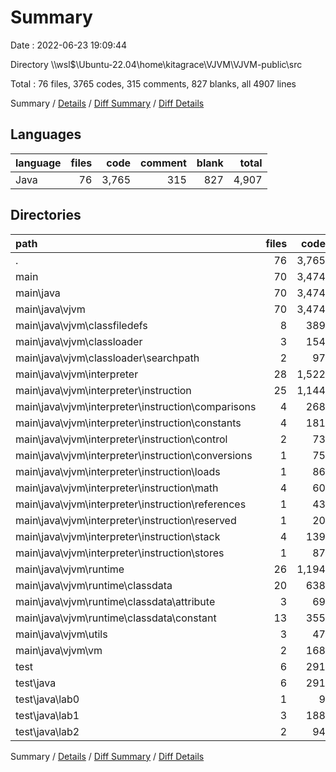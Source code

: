 # Summary

Date : 2022-06-23 19:09:44

Directory \\\\wsl$\\Ubuntu-22.04\\home\\kitagrace\\VJVM\\VJVM-public\\src

Total : 76 files,  3765 codes, 315 comments, 827 blanks, all 4907 lines

Summary / [Details](details.md) / [Diff Summary](diff.md) / [Diff Details](diff-details.md)

## Languages
| language | files | code | comment | blank | total |
| :--- | ---: | ---: | ---: | ---: | ---: |
| Java | 76 | 3,765 | 315 | 827 | 4,907 |

## Directories
| path | files | code | comment | blank | total |
| :--- | ---: | ---: | ---: | ---: | ---: |
| . | 76 | 3,765 | 315 | 827 | 4,907 |
| main | 70 | 3,474 | 312 | 744 | 4,530 |
| main\\java | 70 | 3,474 | 312 | 744 | 4,530 |
| main\\java\\vjvm | 70 | 3,474 | 312 | 744 | 4,530 |
| main\\java\\vjvm\\classfiledefs | 8 | 389 | 40 | 35 | 464 |
| main\\java\\vjvm\\classloader | 3 | 154 | 29 | 28 | 211 |
| main\\java\\vjvm\\classloader\\searchpath | 2 | 97 | 19 | 21 | 137 |
| main\\java\\vjvm\\interpreter | 28 | 1,522 | 54 | 342 | 1,918 |
| main\\java\\vjvm\\interpreter\\instruction | 25 | 1,144 | 36 | 267 | 1,447 |
| main\\java\\vjvm\\interpreter\\instruction\\comparisons | 4 | 268 | 4 | 48 | 320 |
| main\\java\\vjvm\\interpreter\\instruction\\constants | 4 | 181 | 10 | 42 | 233 |
| main\\java\\vjvm\\interpreter\\instruction\\control | 2 | 73 | 0 | 18 | 91 |
| main\\java\\vjvm\\interpreter\\instruction\\conversions | 1 | 75 | 0 | 22 | 97 |
| main\\java\\vjvm\\interpreter\\instruction\\loads | 1 | 86 | 3 | 26 | 115 |
| main\\java\\vjvm\\interpreter\\instruction\\math | 4 | 60 | 0 | 21 | 81 |
| main\\java\\vjvm\\interpreter\\instruction\\references | 1 | 43 | 9 | 13 | 65 |
| main\\java\\vjvm\\interpreter\\instruction\\reserved | 1 | 20 | 0 | 5 | 25 |
| main\\java\\vjvm\\interpreter\\instruction\\stack | 4 | 139 | 3 | 32 | 174 |
| main\\java\\vjvm\\interpreter\\instruction\\stores | 1 | 87 | 5 | 27 | 119 |
| main\\java\\vjvm\\runtime | 26 | 1,194 | 179 | 283 | 1,656 |
| main\\java\\vjvm\\runtime\\classdata | 20 | 638 | 72 | 174 | 884 |
| main\\java\\vjvm\\runtime\\classdata\\attribute | 3 | 69 | 13 | 21 | 103 |
| main\\java\\vjvm\\runtime\\classdata\\constant | 13 | 355 | 11 | 88 | 454 |
| main\\java\\vjvm\\utils | 3 | 47 | 3 | 15 | 65 |
| main\\java\\vjvm\\vm | 2 | 168 | 7 | 41 | 216 |
| test | 6 | 291 | 3 | 83 | 377 |
| test\\java | 6 | 291 | 3 | 83 | 377 |
| test\\java\\lab0 | 1 | 9 | 0 | 4 | 13 |
| test\\java\\lab1 | 3 | 188 | 3 | 53 | 244 |
| test\\java\\lab2 | 2 | 94 | 0 | 26 | 120 |

Summary / [Details](details.md) / [Diff Summary](diff.md) / [Diff Details](diff-details.md)